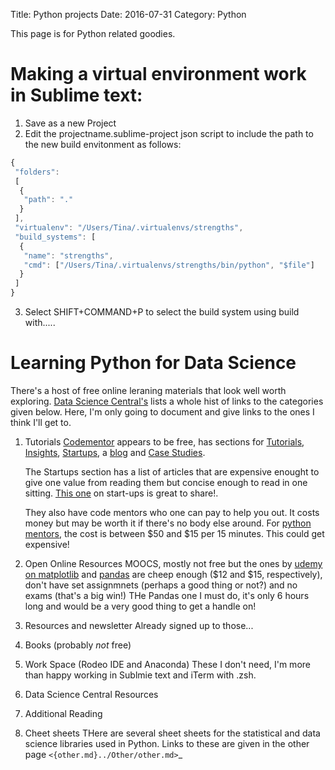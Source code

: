Title: Python projects
Date: 2016-07-31
Category: Python

This page is for Python related goodies.

# Making a virtual environment work in Sublime text:

1. Save as a new Project
2. Edit the projectname.sublime-project json script to include the path to the new build envitonment as follows:

``` javascript
{
 "folders":
 [
  {
   "path": "."
  }
 ],
 "virtualenv": "/Users/Tina/.virtualenvs/strengths",
 "build_systems": [
  {
   "name": "strengths",
   "cmd": ["/Users/Tina/.virtualenvs/strengths/bin/python", "$file"]
  }
 ] 
}
```
3. Select SHIFT+COMMAND+P to select the build system using build with.....

# Learning Python for Data Science
There's a host of free online leraning materials that look well worth exploring.
[Data Science Central's](http://www.datasciencecentral.com/profiles/blogs/learning-python-for-data-science) lists a whole hist of links to the categories given below. Here, I'm only going to document and give links to the ones I think I'll get to.
1. Tutorials
    [Codementor](https://www.codementor.io/startups/tutorial) appears to be free, has sections for [Tutorials](https://www.codementor.io/tutorial), [Insights](https://www.codementor.io/learn-programming), [Startups](https://www.codementor.io/startups/tutorial), a [blog](https://www.codementor.io/blog) and [Case Studies](https://www.codementor.io/success-stories).
    
    The Startups section has a list of articles that are expensive enought to give one value from reading them but concise enough to read in one sitting. [This one](https://www.codementor.io/startups/tutorial/developer-guide-to-launching-a-startup-marketing-101) on start-ups is great to share!.

    They also have code mentors who one can pay to help you out.
    It costs money but may be worth it if there's no body else around. For [python mentors](https://www.codementor.io/python-experts), the cost is between $50 and $15 per 15 minutes. This could get expensive!

2. Open Online Resources
    MOOCS, mostly not free but the ones by [udemy on matplotlib](https://www.udemy.com/data-visualization-with-python-and-matplotlib/?siteID=OyHlmBp2G0c-.mew2nb1tZlughhOlrk9wg&LSNPUBID=OyHlmBp2G0c) and [pandas](https://www.udemy.com/data-analysis-with-python-and-pandas/?siteID=OyHlmBp2G0c-Z6IUOHV0hSLSK3Hag30vXw&LSNPUBID=OyHlmBp2G0c) are cheep enough ($12 and $15, respectively), don't have set assignmnets (perhaps a good thing or not?) and no exams (that's a big win!) THe Pandas one I must do, it's only 6 hours long and would be a very good thing to get a handle on!
3. Resources and newsletter
Already signed up to those...
4. Books (probably _not_ free)
5. Work Space (Rodeo IDE and Anaconda)
These I don't need, I'm more than happy working in Sublmie text and iTerm with .zsh.
6. Data Science Central Resources
7. Additional Reading

4. Cheet sheets
THere are several sheet sheets for the statistical and data science libraries used in Python. Links to these are given in the other page `<{other.md}../Other/other.md>`_
